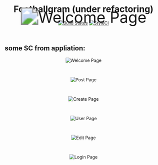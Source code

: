 <div align="center">
    
<img src="/storage/images/icon.png?raw=false" alt="Welcome Page" title="icon" style="transform: scale(3.5);">

<h1 style="margin-top: -50px">Footballgram (under refactoring)</h1>

[![Build Status](https://travis-ci.com/alirezadp10/footballgram.svg?branch=master)](https://travis-ci.com/alirezadp10/footballgram) [![StyleCI](https://github.styleci.io/repos/368675053/shield?branch=master)](https://github.styleci.io/repos/368675053?branch=master)

</div>

<br/>

<h2> some SC from appliation: </h2> 

<div align="center">

![Welcome Page](storage/images/welcome-page.jpg?raw=true "Welcome Page")

<br/>

![Post Page](storage/images/post-page.jpg?raw=true "Post Page")

<br/>

![Create Page](storage/images/create-page.jpg?raw=true "Create Page")

<br/>

![User Page](storage/images/user-page.jpg?raw=true "User Page")

<br/>

![Edit Page](storage/images/edit-page.jpg?raw=true "Edit Page")

<br/>

![Login Page](storage/images/login-page.jpg?raw=true "Login Page")

</div>
